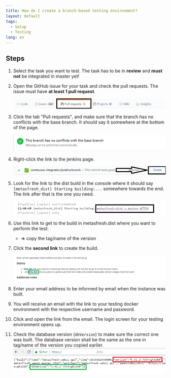 ```yaml
---
title: How do I create a branch-based testing environment?
layout: default
tags:
  - Setup
  - Testing
lang: en
---
```


## Steps
1. Select the task you want to test. The task has to be in **review** and **must not** be integrated in master yet!
1. Open the GitHub issue for your task and check the pull requests. The issue must have **at least 1 pull request**.

   ![img:"Pull Requests"](../../images/en_pull_request.png)

1. Click the tab "Pull requests", and make sure that the branch has no conflicts with the base branch. It should say it somewhere at the bottom of the page.

   ![img](../../images/en_no_conflict_branch.png)

1. Right-click the link to the jenkins page.

   ![continuous-integration/jenkins/branch: Details](../../images/en_continuous_integration.png)

1. Look for the link to the dist build in the console where it should say `[metasfresh_dist] Starting building:...` somewhere towards the end. The link after that is the one you need.

   ![](../../images/en_metasfresh_dist.png)

1. Use this link to get to the build in metasfresh.dist where you want to perform the test:
	- =>  copy the tag/name of the version

1. Click the **second link** to create the build.

   ![Something along the lines "..and this link lets you jump to a jenkins-job that will create and publish deployable docker images from this build"](../../images/en_jenkinslink.png)

1. Enter your email address to be informed by email when the instance was built.
1. You will receive an email with the link to your testing docker environment with the respective username and password.
1. Click and open the link from the email. The login screen for your testing environment opens up.
1. Check the database version (`dbVersion`) to make sure the correct one was built. The database version shall be the same as the one in tag/name of the version you copied earlier.
   ![](../../images/en_branchversion.png)
